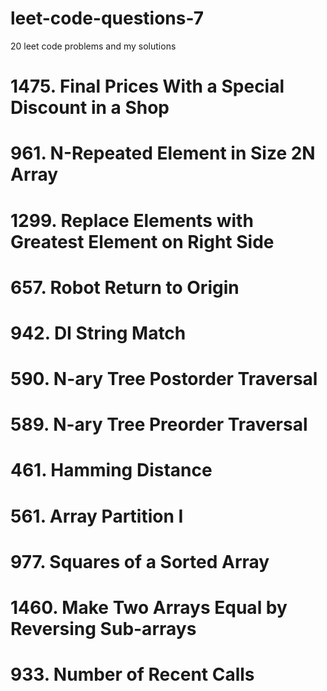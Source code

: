 # leet-code-questions-7

20 leet code problems and my solutions

# 1475. Final Prices With a Special Discount in a Shop

# 961. N-Repeated Element in Size 2N Array

# 1299. Replace Elements with Greatest Element on Right Side

# 657. Robot Return to Origin

# 942. DI String Match

# 590. N-ary Tree Postorder Traversal

# 589. N-ary Tree Preorder Traversal

# 461. Hamming Distance

# 561. Array Partition I

# 977. Squares of a Sorted Array

# 1460. Make Two Arrays Equal by Reversing Sub-arrays

# 933. Number of Recent Calls
